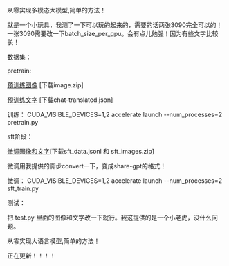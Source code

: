 从零实现多模态大模型,简单的方法！

就是一个小玩具，我测了一下可以玩的起来的，需要的话两张3090完全可以的！一张3090需要改一下batch_size_per_gpu。会有点儿勉强！因为有些文字比较长！


数据集：

pretrain:

[预训练图像](https://huggingface.co/datasets/liuhaotian/LLaVA-CC3M-Pretrain-595K) [下载image.zip]


[预训练文字](https://huggingface.co/datasets/LinkSoul/Chinese-LLaVA-Vision-Instructions/tree/main/LLaVA-CC3M-Pretrain-595K) [下载chat-translated.json]

训练： CUDA_VISIBLE_DEVICES=1,2 accelerate launch --num_processes=2 pretrain.py


sft阶段：


[微调图像和文字](https://huggingface.co/datasets/jingyaogong/minimind-v_dataset/tree/main)[下载sft_data.jsonl 和 sft_images.zip]

微调用我提供的脚步convert一下，变成share-gpt的格式！

微调： CUDA_VISIBLE_DEVICES=1,2 accelerate launch --num_processes=2 sft_train.py

测试：

把 test.py 里面的图像和文字改一下就行。我这提供的是一个小老虎，没什么问题。


从零实现大语言模型,简单的方法！

正在更新！！！！

